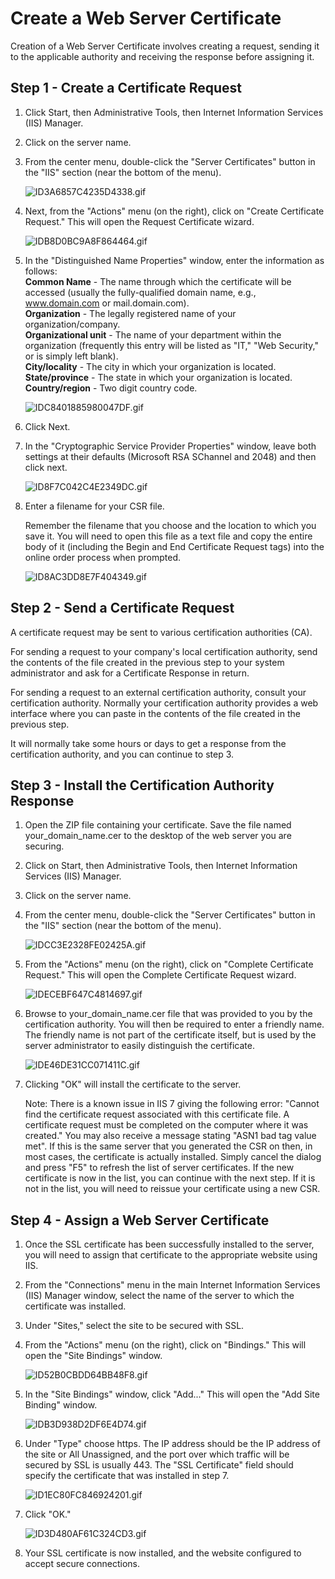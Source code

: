 # Create a Web Server Certificate

Creation of a Web Server Certificate involves creating a request, sending it to the applicable authority and receiving the response before assigning it.


## Step 1 - Create a Certificate Request

1.  Click Start, then Administrative Tools, then Internet Information Services (IIS) Manager.  

2.  Click on the server name.  

3.  From the center menu, double-click the "Server Certificates" button in the "IIS" section (near the bottom of the menu).  

    ![ID3A6857C4235D4338.gif](media/ID3A6857C4235D4338.gif)  

4.  Next, from the "Actions" menu (on the right), click on "Create Certificate Request." This will open the Request Certificate wizard.  

    ![IDB8D0BC9A8F864464.gif](media/IDB8D0BC9A8F864464.gif)  

5.  In the "Distinguished Name Properties" window, enter the information as follows:  
    **Common Name** - The name through which the certificate will be accessed (usually the fully-qualified domain name, e.g., www.domain.com or mail.domain.com).  
    **Organization** - The legally registered name of your organization/company.  
    **Organizational unit** - The name of your department within the organization (frequently this entry will be listed as "IT," "Web Security," or is simply left blank).  
    **City/locality** - The city in which your organization is located.  
    **State/province** - The state in which your organization is located.  
    **Country/region** - Two digit country code.

    ![IDC8401885980047DF.gif](media/IDC8401885980047DF.gif)  

6.  Click Next.  

7.  In the "Cryptographic Service Provider Properties" window, leave both settings at their defaults (Microsoft RSA SChannel and 2048) and then click next.   
    
    ![ID8F7C042C4E2349DC.gif](media/ID8F7C042C4E2349DC.gif)  

8.  Enter a filename for your CSR file.  

    Remember the filename that you choose and the location to which you save it. You will need to open this file as a text file and copy the entire body of it (including the Begin and End Certificate Request tags) into the online order process when prompted.   
    
    ![ID8AC3DD8E7F404349.gif](media/ID8AC3DD8E7F404349.gif)


## Step 2 - Send a Certificate Request

A certificate request may be sent to various certification authorities (CA).

For sending a request to your company's local certification authority, send the contents of the file created in the previous step to your system administrator and ask for a Certificate Response in return.

For sending a request to an external certification authority, consult your certification authority. Normally your certification authority provides a web interface where you can paste in the contents of the file created in the previous step.

It will normally take some hours or days to get a response from the certification authority, and you can continue to step 3\.



## Step 3 - Install the Certification Authority Response

1.  Open the ZIP file containing your certificate. Save the file named your_domain_name.cer to the desktop of the web server you are securing. 

2.  Click on Start, then Administrative Tools, then Internet Information Services (IIS) Manager. 

3.  Click on the server name. 

4.  From the center menu, double-click the "Server Certificates" button in the "IIS" section (near the bottom of the menu).
    
    ![IDCC3E2328FE02425A.gif](media/IDCC3E2328FE02425A.gif) 
    
5.  From the "Actions" menu (on the right), click on "Complete Certificate Request." This will open the Complete Certificate Request wizard.   
    
    ![IDECEBF647C4814697.gif](media/IDECEBF647C4814697.gif)  

6.  Browse to your_domain_name.cer file that was provided to you by the certification authority. You will then be required to enter a friendly name. The friendly name is not part of the certificate itself, but is used by the server administrator to easily distinguish the certificate.   
    
    ![IDE46DE31CC071411C.gif](media/IDE46DE31CC071411C.gif)  

7.  Clicking "OK" will install the certificate to the server.  

    Note: There is a known issue in IIS 7 giving the following error: "Cannot find the certificate request associated with this certificate file. A certificate request must be completed on the computer where it was created." You may also receive a message stating "ASN1 bad tag value met". If this is the same server that you generated the CSR on then, in most cases, the certificate is actually installed. Simply cancel the dialog and press "F5" to refresh the list of server certificates. If the new certificate is now in the list, you can continue with the next step. If it is not in the list, you will need to reissue your certificate using a new CSR.  



## Step 4 - Assign a Web Server Certificate

1.  Once the SSL certificate has been successfully installed to the server, you will need to assign that certificate to the appropriate website using IIS.  

2.  From the "Connections" menu in the main Internet Information Services (IIS) Manager window, select the name of the server to which the certificate was installed.  

3.  Under "Sites," select the site to be secured with SSL.  

4.  From the "Actions" menu (on the right), click on "Bindings." This will open the "Site Bindings" window.   
    
    ![ID52B0CBDD64BB48F8.gif](media/ID52B0CBDD64BB48F8.gif)  

5.  In the "Site Bindings" window, click "Add..." This will open the "Add Site Binding" window.   
    
    ![IDB3D938D2DF6E4D74.gif](media/IDB3D938D2DF6E4D74.gif) 

6.  Under "Type" choose https. The IP address should be the IP address of the site or All Unassigned, and the port over which traffic will be secured by SSL is usually 443\. The "SSL Certificate" field should specify the certificate that was installed in step 7\.   
    
    ![ID1EC80FC846924201.gif](media/ID1EC80FC846924201.gif)  

7.  Click "OK."   
    
    ![ID3D480AF61C324CD3.gif](media/ID3D480AF61C324CD3.gif)  

8.  Your SSL certificate is now installed, and the website configured to accept secure connections.

